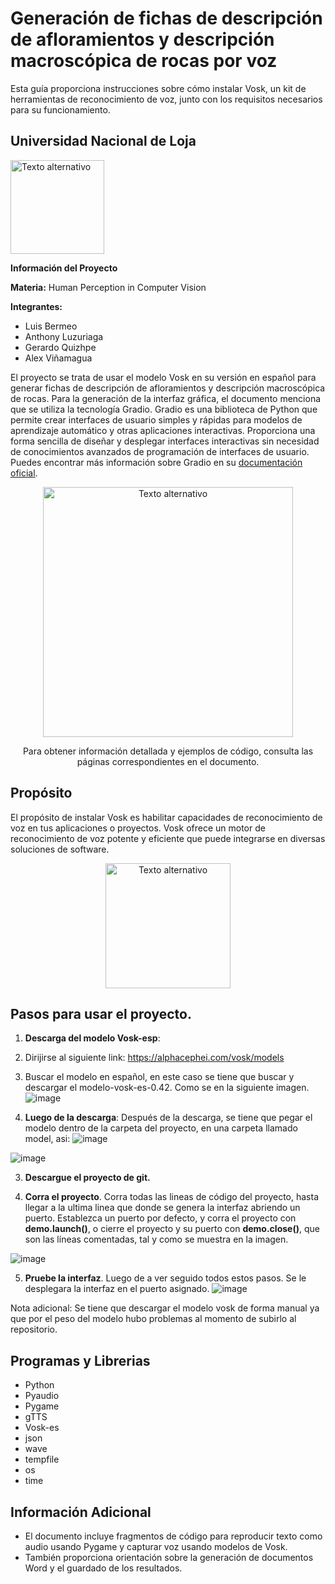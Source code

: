 # Generación de fichas de descripción de afloramientos y descripción macroscópica de rocas por voz

Esta guía proporciona instrucciones sobre cómo instalar Vosk, un kit de herramientas de reconocimiento de voz, junto con los requisitos necesarios para su funcionamiento.

## Universidad Nacional de Loja 
<img src="https://encrypted-tbn0.gstatic.com/images?q=tbn:ANd9GcROxZ2VGD6VkPMD0pDcTCWbGb8GrOQnyGTyh5184RHz3xhjOUr-sQEtJG3E0Rp3_-tlWaE&usqp=CAU" alt="Texto alternativo" width="150"/>

**Información del Proyecto**

**Materia:**
Human Perception in Computer Vision

**Integrantes:**
- Luis Bermeo
- Anthony Luzuriaga
- Gerardo Quizhpe
- Alex Viñamagua

El proyecto se trata de usar el modelo Vosk en su versión en español para generar fichas de descripción de afloramientos y descripción macroscópica de rocas. Para la generación de la interfaz gráfica, el documento menciona que se utiliza la tecnología Gradio. Gradio es una biblioteca de Python que permite crear interfaces de usuario simples y rápidas para modelos de aprendizaje automático y otras aplicaciones interactivas. Proporciona una forma sencilla de diseñar y desplegar interfaces interactivas sin necesidad de conocimientos avanzados de programación de interfaces de usuario. Puedes encontrar más información sobre Gradio en su [documentación oficial](https://www.gradio.app/docs/).
<div style="text-align: center;">
<img src="https://www.adelean.com/img/posts/indexation_des_transcripts_image.png" alt="Texto alternativo" width="400"/>

Para obtener información detallada y ejemplos de código, consulta las páginas correspondientes en el documento.
</div>

## Propósito
El propósito de instalar Vosk es habilitar capacidades de reconocimiento de voz en tus aplicaciones o proyectos. Vosk ofrece un motor de reconocimiento de voz potente y eficiente que puede integrarse en diversas soluciones de software.

<div style="text-align: center;">
    <img src="https://www.sinologic.net/wp-content/uploads/2021/03/vosk_big.png" alt="Texto alternativo" width="200"/>
</div>

## Pasos para usar el proyecto.
1. **Descarga del modelo Vosk-esp**:
1. Dirijirse al siguiente link: https://alphacephei.com/vosk/models
2. Buscar el modelo en español, en este caso se tiene que buscar y descargar el modelo-vosk-es-0.42. Como se en la siguiente imagen.
![image](https://github.com/tonylx29/CompletarFormularioMedianteVoz/assets/85810032/d4ad0a3a-12c5-4e39-90b3-02c715fae30d)

2. **Luego de la descarga**: Después de la descarga, se tiene que pegar el modelo dentro de la carpeta del proyecto, en una carpeta llamado model, asi:
![image](https://github.com/tonylx29/CompletarFormularioMedianteVoz/assets/85810032/566d43bd-04b2-4e93-8c2b-63a46f28a79b)

![image](https://github.com/tonylx29/CompletarFormularioMedianteVoz/assets/85810032/0ecbefb0-ddbb-4f72-beb0-ad810201ea90)

3. **Descargue el proyecto de git.**

4.  **Corra el proyecto**. Corra todas las lineas de código del proyecto, hasta llegar a la ultima linea que donde se genera la interfaz abriendo un puerto.
Establezca un puerto por defecto, y corra el proyecto con **demo.launch()**, o cierre el proyecto y su puerto con **demo.close()**, que son las líneas comentadas, tal y como se muestra en la imagen.

![image](https://github.com/tonylx29/CompletarFormularioMedianteVoz/assets/85810032/2bb93056-04f2-490f-8325-dbd2f1bcebbc)

5. **Pruebe la interfaz**. Luego de a ver seguido todos estos pasos. Se le desplegara la interfaz en el puerto asignado.
![image](https://github.com/tonylx29/CompletarFormularioMedianteVoz/assets/85810032/9c50052f-4e8a-43eb-ae2c-03d91f83fc69)


Nota adicional:
Se tiene que descargar el modelo vosk de forma manual ya que por el peso del modelo hubo problemas al momento de subirlo al repositorio.


## Programas y Librerias
- Python
- Pyaudio
- Pygame
- gTTS
- Vosk-es
- json
- wave
- tempfile
- os
- time

## Información Adicional
- El documento incluye fragmentos de código para reproducir texto como audio usando Pygame y capturar voz usando modelos de Vosk.
- También proporciona orientación sobre la generación de documentos Word y el guardado de los resultados.
